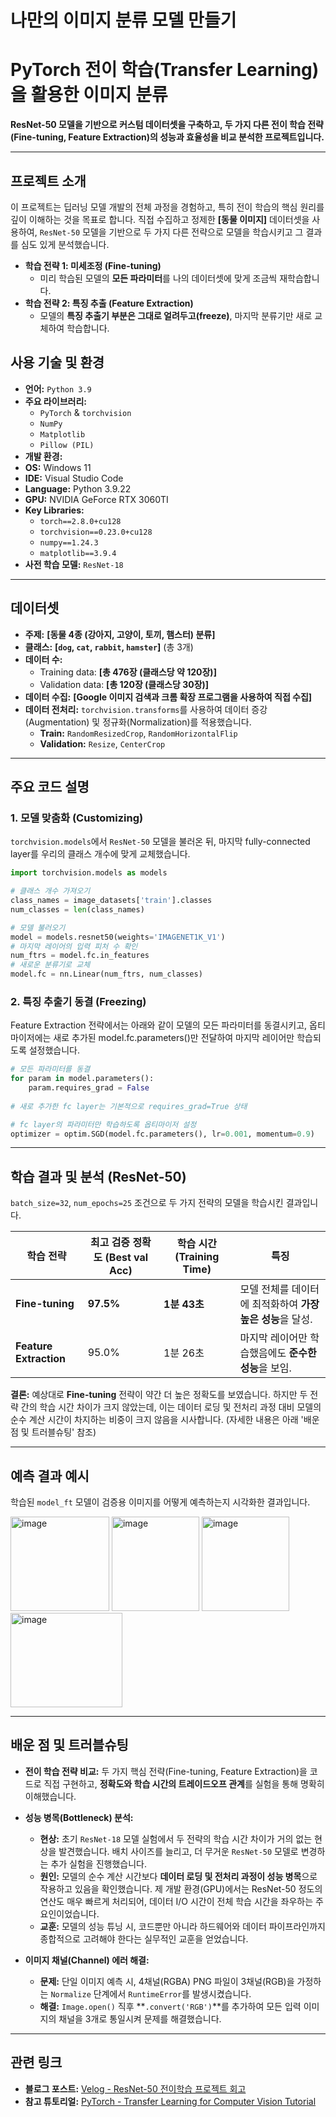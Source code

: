 # 나만의 이미지 분류 모델 만들기

# PyTorch 전이 학습(Transfer Learning)을 활용한 이미지 분류

**ResNet-50 모델을 기반으로 커스텀 데이터셋을 구축하고, 두 가지 다른 전이 학습 전략(Fine-tuning, Feature Extraction)의 성능과 효율성을 비교 분석한 프로젝트입니다.**

---

##  프로젝트 소개

이 프로젝트는 딥러닝 모델 개발의 전체 과정을 경험하고, 특히 전이 학습의 핵심 원리를 깊이 이해하는 것을 목표로 합니다. 직접 수집하고 정제한 **[동물 이미지]** 데이터셋을 사용하여, `ResNet-50` 모델을 기반으로 두 가지 다른 전략으로 모델을 학습시키고 그 결과를 심도 있게 분석했습니다.

* **학습 전략 1: 미세조정 (Fine-tuning)**
    * 미리 학습된 모델의 **모든 파라미터**를 나의 데이터셋에 맞게 조금씩 재학습합니다.
* **학습 전략 2: 특징 추출 (Feature Extraction)**
    * 모델의 **특징 추출기 부분은 그대로 얼려두고(freeze)**, 마지막 분류기만 새로 교체하여 학습합니다.

##  사용 기술 및 환경

* **언어:** `Python 3.9`
* **주요 라이브러리:**
    * `PyTorch` & `torchvision`
    * `NumPy`
    * `Matplotlib`
    * `Pillow (PIL)`
* **개발 환경:**
* **OS:** Windows 11
* **IDE:** Visual Studio Code
* **Language:** Python 3.9.22
* **GPU:** NVIDIA GeForce RTX 3060TI
* **Key Libraries:**
    * `torch==2.8.0+cu128`
    * `torchvision==0.23.0+cu128`
    * `numpy==1.24.3`
    * `matplotlib==3.9.4`
* **사전 학습 모델:** `ResNet-18`

---

##  데이터셋

* **주제:** **[동물 4종 (강아지, 고양이, 토끼, 햄스터) 분류]**
* **클래스:** **[`dog`, `cat`, `rabbit`, `hamster`]** (총 3개)
* **데이터 수:**
    * Training data: **[총 476장 (클래스당 약 120장)]**
    * Validation data: **[총 120장 (클래스당 30장)]**
* **데이터 수집:** **[Google 이미지 검색과 크롬 확장 프로그램을 사용하여 직접 수집]**
* **데이터 전처리:** `torchvision.transforms`를 사용하여 데이터 증강(Augmentation) 및 정규화(Normalization)를 적용했습니다.
    * **Train:** `RandomResizedCrop`, `RandomHorizontalFlip`
    * **Validation:** `Resize`, `CenterCrop`

---

##  주요 코드 설명

### 1. 모델 맞춤화 (Customizing)

`torchvision.models`에서 `ResNet-50` 모델을 불러온 뒤, 마지막 fully-connected layer를 우리의 클래스 개수에 맞게 교체했습니다.

```python
import torchvision.models as models

# 클래스 개수 가져오기
class_names = image_datasets['train'].classes
num_classes = len(class_names)

# 모델 불러오기
model = models.resnet50(weights='IMAGENET1K_V1')
# 마지막 레이어의 입력 피처 수 확인
num_ftrs = model.fc.in_features
# 새로운 분류기로 교체
model.fc = nn.Linear(num_ftrs, num_classes)
```

### 2. 특징 추출기 동결 (Freezing)
Feature Extraction 전략에서는 아래와 같이 모델의 모든 파라미터를 동결시키고, 옵티마이저에는 새로 추가된 model.fc.parameters()만 전달하여 마지막 레이어만 학습되도록 설정했습니다.
```python
# 모든 파라미터를 동결
for param in model.parameters():
    param.requires_grad = False
    
# 새로 추가한 fc layer는 기본적으로 requires_grad=True 상태

# fc layer의 파라미터만 학습하도록 옵티마이저 설정
optimizer = optim.SGD(model.fc.parameters(), lr=0.001, momentum=0.9)
```

---

##  학습 결과 및 분석 (ResNet-50)

`batch_size=32`, `num_epochs=25` 조건으로 두 가지 전략의 모델을 학습시킨 결과입니다.

| 학습 전략             | 최고 검증 정확도 (Best val Acc) | 학습 시간 (Training Time) | 특징                                                                                             |
| --------------------- | ------------------------------- | ------------------------- | ------------------------------------------------------------------------------------------------ |
| **Fine-tuning** | **97.5%** | **1분 43초** | 모델 전체를 데이터에 최적화하여 **가장 높은 성능**을 달성.                                         |
| **Feature Extraction**| 95.0%                           | 1분 26초                  | 마지막 레이어만 학습했음에도 **준수한 성능**을 보임.                                               |

**결론:** 예상대로 **Fine-tuning** 전략이 약간 더 높은 정확도를 보였습니다. 하지만 두 전략 간의 학습 시간 차이가 크지 않았는데, 이는 데이터 로딩 및 전처리 과정 대비 모델의 순수 계산 시간이 차지하는 비중이 크지 않음을 시사합니다. (자세한 내용은 아래 '배운 점 및 트러블슈팅' 참조)

---

##  예측 결과 예시

학습된 `model_ft` 모델이 검증용 이미지를 어떻게 예측하는지 시각화한 결과입니다.


<img width="158" height="151" alt="image" src="https://github.com/user-attachments/assets/5fb1ee7b-6eda-4005-a373-914b0b87cfbb" />
<img width="140" height="151" alt="image" src="https://github.com/user-attachments/assets/c5f2e582-c261-4938-9ebf-487e6d5c6130" />
<img width="140" height="151" alt="image" src="https://github.com/user-attachments/assets/2ddaffd7-7801-476a-bf9b-b1bd16ba9e0a" />
<img width="179" height="151" alt="image" src="https://github.com/user-attachments/assets/ff56e0c8-afbe-461b-be90-edab1f4fe2d3" />

---

##  배운 점 및 트러블슈팅

* **전이 학습 전략 비교:** 두 가지 핵심 전략(Fine-tuning, Feature Extraction)을 코드로 직접 구현하고, **정확도와 학습 시간의 트레이드오프 관계**를 실험을 통해 명확히 이해했습니다.

* **성능 병목(Bottleneck) 분석:**
    * **현상:** 초기 `ResNet-18` 모델 실험에서 두 전략의 학습 시간 차이가 거의 없는 현상을 발견했습니다. 배치 사이즈를 늘리고, 더 무거운 `ResNet-50` 모델로 변경하는 추가 실험을 진행했습니다.
    * **원인:** 모델의 순수 계산 시간보다 **데이터 로딩 및 전처리 과정이 성능 병목**으로 작용하고 있음을 확인했습니다. 제 개발 환경(GPU)에서는 ResNet-50 정도의 연산도 매우 빠르게 처리되어, 데이터 I/O 시간이 전체 학습 시간을 좌우하는 주요인이었습니다.
    * **교훈:** 모델의 성능 튜닝 시, 코드뿐만 아니라 하드웨어와 데이터 파이프라인까지 종합적으로 고려해야 한다는 실무적인 교훈을 얻었습니다.

* **이미지 채널(Channel) 에러 해결:**
    * **문제:** 단일 이미지 예측 시, 4채널(RGBA) PNG 파일이 3채널(RGB)을 가정하는 `Normalize` 단계에서 `RuntimeError`를 발생시켰습니다.
    * **해결:** `Image.open()` 직후 **`.convert('RGB')`**를 추가하여 모든 입력 이미지의 채널을 3개로 통일시켜 문제를 해결했습니다.

---

##  관련 링크

* **블로그 포스트:** [Velog - ResNet-50 전이학습 프로젝트 회고](<블로그 링크>)
* **참고 튜토리얼:** [PyTorch - Transfer Learning for Computer Vision Tutorial](https://pytorch.org/tutorials/beginner/transfer_learning_tutorial.html)
